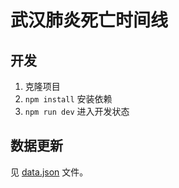 # 武汉肺炎死亡时间线

## 开发

1. 克隆项目
2. `npm install` 安装依赖
3. `npm run dev` 进入开发状态

## 数据更新

见 [data.json](./data.json) 文件。
